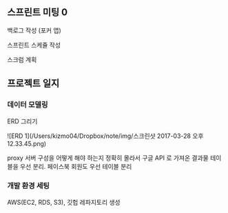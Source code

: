 ## 스프린트 미팅 0

백로그 작성 (포커 앱)

스프린트 스케쥴 작성

스크럼 계획



## 프로젝트 일지

### 데이터 모델링

ERD 그리기

![ERD 1](/Users/kizmo04/Dropbox/note/img/스크린샷 2017-03-28 오후 12.33.45.png)

proxy 서버 구성을 어떻게 해야 하는지 정확히 몰라서 구글 API 로 가져온 결과물 테이블을 우선 분리. 페이스북 회원도 우선 테이블 분리



### 개발 환경 세팅

AWS(EC2, RDS, S3), 깃헙 레파지토리 생성

